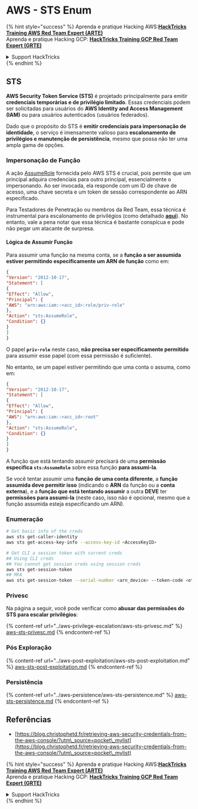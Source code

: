# AWS - STS Enum

{% hint style="success" %}
Aprenda e pratique Hacking AWS:<img src="../../../.gitbook/assets/image (1).png" alt="" data-size="line">[**HackTricks Training AWS Red Team Expert (ARTE)**](https://training.hacktricks.xyz/courses/arte)<img src="../../../.gitbook/assets/image (1).png" alt="" data-size="line">\
Aprenda e pratique Hacking GCP: <img src="../../../.gitbook/assets/image (2).png" alt="" data-size="line">[**HackTricks Training GCP Red Team Expert (GRTE)**<img src="../../../.gitbook/assets/image (2).png" alt="" data-size="line">](https://training.hacktricks.xyz/courses/grte)

<details>

<summary>Support HackTricks</summary>

* Confira os [**planos de assinatura**](https://github.com/sponsors/carlospolop)!
* **Junte-se ao** 💬 [**grupo do Discord**](https://discord.gg/hRep4RUj7f) ou ao [**grupo do telegram**](https://t.me/peass) ou **siga**-nos no **Twitter** 🐦 [**@hacktricks\_live**](https://twitter.com/hacktricks\_live)**.**
* **Compartilhe truques de hacking enviando PRs para os repositórios do** [**HackTricks**](https://github.com/carlospolop/hacktricks) e [**HackTricks Cloud**](https://github.com/carlospolop/hacktricks-cloud).

</details>
{% endhint %}

## STS

**AWS Security Token Service (STS)** é projetado principalmente para emitir **credenciais temporárias e de privilégio limitado**. Essas credenciais podem ser solicitadas para usuários do **AWS Identity and Access Management (IAM)** ou para usuários autenticados (usuários federados).

Dado que o propósito do STS é **emitir credenciais para impersonação de identidade**, o serviço é imensamente valioso para **escalonamento de privilégios e manutenção de persistência**, mesmo que possa não ter uma ampla gama de opções.

### Impersonação de Função

A ação [AssumeRole](https://docs.aws.amazon.com/STS/latest/APIReference/API\_AssumeRole.html) fornecida pelo AWS STS é crucial, pois permite que um principal adquira credenciais para outro principal, essencialmente o impersonando. Ao ser invocada, ela responde com um ID de chave de acesso, uma chave secreta e um token de sessão correspondente ao ARN especificado.

Para Testadores de Penetração ou membros da Red Team, essa técnica é instrumental para escalonamento de privilégios (como detalhado [**aqui**](../aws-privilege-escalation/aws-sts-privesc.md#sts-assumerole)). No entanto, vale a pena notar que essa técnica é bastante conspícua e pode não pegar um atacante de surpresa.

#### Lógica de Assumir Função

Para assumir uma função na mesma conta, se a **função a ser assumida estiver permitindo especificamente um ARN de função** como em:
```json
{
"Version": "2012-10-17",
"Statement": [
{
"Effect": "Allow",
"Principal": {
"AWS": "arn:aws:iam::<acc_id>:role/priv-role"
},
"Action": "sts:AssumeRole",
"Condition": {}
}
]
}
```
O papel **`priv-role`** neste caso, **não precisa ser especificamente permitido** para assumir esse papel (com essa permissão é suficiente).

No entanto, se um papel estiver permitindo que uma conta o assuma, como em:
```json
{
"Version": "2012-10-17",
"Statement": [
{
"Effect": "Allow",
"Principal": {
"AWS": "arn:aws:iam::<acc_id>:root"
},
"Action": "sts:AssumeRole",
"Condition": {}
}
]
}
```
A função que está tentando assumir precisará de uma **permissão específica `sts:AssumeRole`** sobre essa função **para assumi-la**.

Se você tentar assumir uma **função** **de uma conta diferente**, a **função assumida deve permitir isso** (indicando o **ARN** da função ou a **conta externa**), e a **função que está tentando assumir** a outra **DEVE** ter **permissões para assumi-la** (neste caso, isso não é opcional, mesmo que a função assumida esteja especificando um ARN).

### Enumeração
```bash
# Get basic info of the creds
aws sts get-caller-identity
aws sts get-access-key-info --access-key-id <AccessKeyID>

# Get CLI a session token with current creds
## Using CLI creds
## You cannot get session creds using session creds
aws sts get-session-token
## MFA
aws sts get-session-token --serial-number <arn_device> --token-code <otp_code>
```
### Privesc

Na página a seguir, você pode verificar como **abusar das permissões do STS para escalar privilégios**:

{% content-ref url="../aws-privilege-escalation/aws-sts-privesc.md" %}
[aws-sts-privesc.md](../aws-privilege-escalation/aws-sts-privesc.md)
{% endcontent-ref %}

### Pós Exploração

{% content-ref url="../aws-post-exploitation/aws-sts-post-exploitation.md" %}
[aws-sts-post-exploitation.md](../aws-post-exploitation/aws-sts-post-exploitation.md)
{% endcontent-ref %}

### Persistência

{% content-ref url="../aws-persistence/aws-sts-persistence.md" %}
[aws-sts-persistence.md](../aws-persistence/aws-sts-persistence.md)
{% endcontent-ref %}

## Referências

* [https://blog.christophetd.fr/retrieving-aws-security-credentials-from-the-aws-console/?utm\_source=pocket\_mylist](https://blog.christophetd.fr/retrieving-aws-security-credentials-from-the-aws-console/?utm\_source=pocket\_mylist)

{% hint style="success" %}
Aprenda e pratique Hacking AWS:<img src="../../../.gitbook/assets/image (1).png" alt="" data-size="line">[**HackTricks Training AWS Red Team Expert (ARTE)**](https://training.hacktricks.xyz/courses/arte)<img src="../../../.gitbook/assets/image (1).png" alt="" data-size="line">\
Aprenda e pratique Hacking GCP: <img src="../../../.gitbook/assets/image (2).png" alt="" data-size="line">[**HackTricks Training GCP Red Team Expert (GRTE)**<img src="../../../.gitbook/assets/image (2).png" alt="" data-size="line">](https://training.hacktricks.xyz/courses/grte)

<details>

<summary>Support HackTricks</summary>

* Confira os [**planos de assinatura**](https://github.com/sponsors/carlospolop)!
* **Junte-se ao** 💬 [**grupo do Discord**](https://discord.gg/hRep4RUj7f) ou ao [**grupo do telegram**](https://t.me/peass) ou **siga**-nos no **Twitter** 🐦 [**@hacktricks\_live**](https://twitter.com/hacktricks\_live)**.**
* **Compartilhe truques de hacking enviando PRs para os repositórios do** [**HackTricks**](https://github.com/carlospolop/hacktricks) e [**HackTricks Cloud**](https://github.com/carlospolop/hacktricks-cloud).

</details>
{% endhint %}

